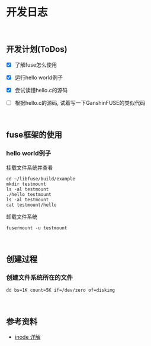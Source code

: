 # 开发日志

<br>

## 开发计划(ToDos)
- [x] 了解fuse怎么使用  
- [x] 运行hello world例子
- [x] 尝试读懂hello.c的源码
- [ ] 根据hello.c的源码, 试着写一下GanshinFUSE的类似代码


<br>

## fuse框架的使用
### hello world例子
挂载文件系统并查看
```shell
cd ~/libfuse/build/example
mkdir testmount
ls -al testmount
./hello testmount
ls -al testmount
cat testmount/hello
```

卸载文件系统
```shell
fusermount -u testmount
```

<br>

## 创建过程
### 创建文件系统所在的文件 
```shell
dd bs=1K count=5K if=/dev/zero of=diskimg
``` 



<br>

## 参考资料

- [inode 详解](https://www.cnblogs.com/llife/p/11470668.html)
